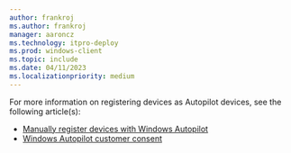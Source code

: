 ```yaml
---
author: frankroj
ms.author: frankroj
manager: aaroncz
ms.technology: itpro-deploy
ms.prod: windows-client
ms.topic: include
ms.date: 04/11/2023
ms.localizationpriority: medium
---
```


<!-- This file is shared by the following articles:

pre-provisioning/azure-ad-join-register-device.md
pre-provisioning/hybrid-azure-ad-join-register-device.md
self-deploying/self-deploying-register-device.md
user-driven/azure-ad-join-register-device.md
user-driven/hybrid-azure-ad-join-register-device.md

Headings are driven by article context. -->

For more information on registering devices as Autopilot devices, see the following article(s):

- [Manually register devices with Windows Autopilot](/mem/autopilot/add-devices)
- [Windows Autopilot customer consent](/mem/autopilot/registration-auth)